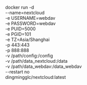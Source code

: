 docker run -d \
--name=nextcloud \
-e USERNAME=webdav \
-e PASSWORD=webdav \
-e PUID=5000 \
-e PGID=101 \
-e TZ=Asia/Shanghai \
-p 443:443 \
-p 888:888 \
-v /path/config:/config \
-v /path/data_nextcloud:/data \
-v /path/data_webdav:/data_webdav \
--restart no \
dingmingglc/nextcloud:latest
